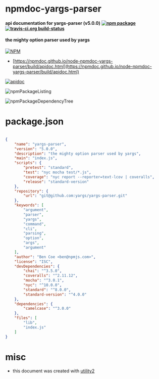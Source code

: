 # npmdoc-yargs-parser

#### api documentation for  yargs-parser (v5.0.0)  [![npm package](https://img.shields.io/npm/v/npmdoc-yargs-parser.svg?style=flat-square)](https://www.npmjs.org/package/npmdoc-yargs-parser) [![travis-ci.org build-status](https://api.travis-ci.org/npmdoc/node-npmdoc-yargs-parser.svg)](https://travis-ci.org/npmdoc/node-npmdoc-yargs-parser)

#### the mighty option parser used by yargs

[![NPM](https://nodei.co/npm/yargs-parser.png?downloads=true&downloadRank=true&stars=true)](https://www.npmjs.com/package/yargs-parser)

- [https://npmdoc.github.io/node-npmdoc-yargs-parser/build/apidoc.html](https://npmdoc.github.io/node-npmdoc-yargs-parser/build/apidoc.html)

[![apidoc](https://npmdoc.github.io/node-npmdoc-yargs-parser/build/screenCapture.buildCi.browser.%252Ftmp%252Fbuild%252Fapidoc.html.png)](https://npmdoc.github.io/node-npmdoc-yargs-parser/build/apidoc.html)

![npmPackageListing](https://npmdoc.github.io/node-npmdoc-yargs-parser/build/screenCapture.npmPackageListing.svg)

![npmPackageDependencyTree](https://npmdoc.github.io/node-npmdoc-yargs-parser/build/screenCapture.npmPackageDependencyTree.svg)



# package.json

```json

{
    "name": "yargs-parser",
    "version": "5.0.0",
    "description": "the mighty option parser used by yargs",
    "main": "index.js",
    "scripts": {
        "pretest": "standard",
        "test": "nyc mocha test/*.js",
        "coverage": "nyc report --reporter=text-lcov | coveralls",
        "release": "standard-version"
    },
    "repository": {
        "url": "git@github.com:yargs/yargs-parser.git"
    },
    "keywords": [
        "argument",
        "parser",
        "yargs",
        "command",
        "cli",
        "parsing",
        "option",
        "args",
        "argument"
    ],
    "author": "Ben Coe <ben@npmjs.com>",
    "license": "ISC",
    "devDependencies": {
        "chai": "^3.5.0",
        "coveralls": "^2.11.12",
        "mocha": "^3.0.1",
        "nyc": "^10.0.0",
        "standard": "^8.0.0",
        "standard-version": "^4.0.0"
    },
    "dependencies": {
        "camelcase": "^3.0.0"
    },
    "files": [
        "lib",
        "index.js"
    ]
}
```



# misc
- this document was created with [utility2](https://github.com/kaizhu256/node-utility2)
